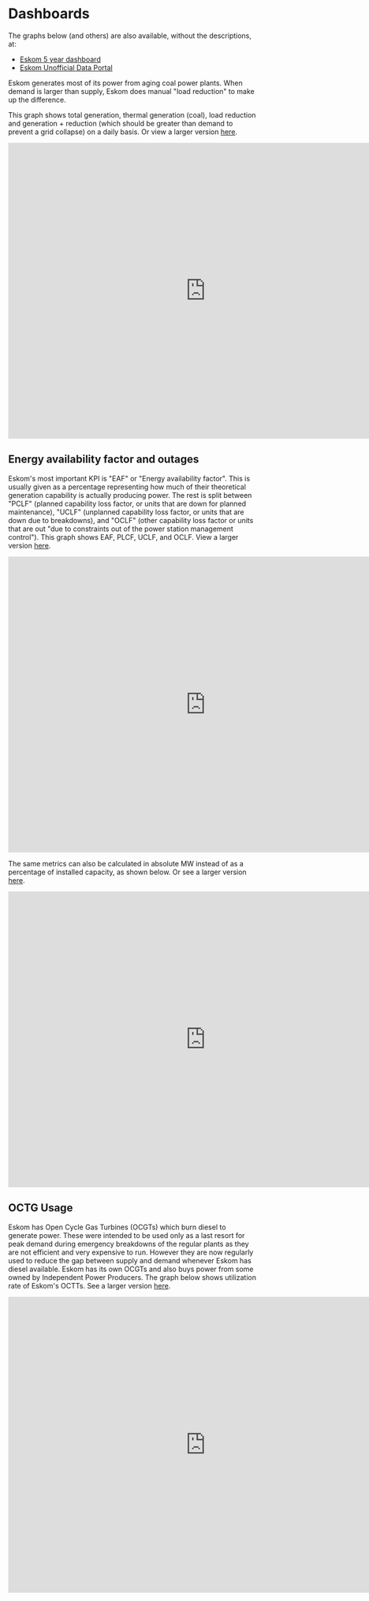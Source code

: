 # Dashboards

The graphs below (and others) are also available, without the descriptions, at:

* [Eskom 5 year dashboard](https://metabase.dwyer.co.za/public/dashboard/8a1e3f60-e53f-44c4-b045-cdcb35254ecb)
* [Eskom Unofficial Data Portal](https://metabase.dwyer.co.za/public/dashboard/d3b40619-d8f0-4be3-a1f2-99fe5b84e961)

Eskom generates most of its power from aging coal power plants. When demand is larger than supply, Eskom does manual "load reduction" to make up the difference.

This graph shows total generation, thermal generation (coal), load reduction and generation + reduction (which should be greater than demand to prevent a grid collapse) on a daily basis. Or view a larger version [here](https://metabase.dwyer.co.za/public/question/b71a745a-513a-41ac-b8d7-11bb7be77211).

<iframe    src="https://metabase.dwyer.co.za/public/question/b71a745a-513a-41ac-b8d7-11bb7be77211"    frameborder="0"    width="800"    height="600"    allowtransparency></iframe>

## Energy availability factor and outages

Eskom's most important KPI is "EAF" or "Energy availability factor". This is usually given as a percentage representing how much of their theoretical generation capability is actually producing power. The rest is split between "PCLF" (planned capability loss factor, or units that are down for planned maintenance), "UCLF" (unplanned capability loss factor, or units that are down due to breakdowns), and "OCLF" (other capability loss factor or units that are out "due to constraints out of the power station management control"). This graph shows EAF, PLCF, UCLF, and OCLF. View a larger version [here](https://metabase.dwyer.co.za/public/question/d3c78719-cc25-44b4-8e74-5accced27b88).

<iframe    src="https://metabase.dwyer.co.za/public/question/d3c78719-cc25-44b4-8e74-5accced27b88"    frameborder="0"    width="800"    height="600"    allowtransparency></iframe>

The same metrics can also be calculated in absolute MW instead of as a percentage of installed capacity, as shown below. Or see a larger version [here](https://metabase.dwyer.co.za/public/question/db2e50a8-abd1-41b4-b561-16145008ac79).

<iframe    src="https://metabase.dwyer.co.za/public/question/db2e50a8-abd1-41b4-b561-16145008ac79"    frameborder="0"    width="800"    height="600"    allowtransparency></iframe>

## OCTG Usage

Eskom has Open Cycle Gas Turbines (OCGTs) which burn diesel to generate power. These were intended to be used only as a last resort for peak demand during emergency breakdowns of the regular plants as they are not efficient and very expensive to run. However they are now regularly used to reduce the gap between supply and demand whenever Eskom has diesel available. Eskom has its own OCGTs and also buys power from some owned by Independent Power Producers. The graph below shows utilization rate of Eskom's OCTTs. See a larger version [here](https://metabase.dwyer.co.za/public/question/96924f74-508f-42ae-9b69-b842a211bc6c).

<iframe    src="https://metabase.dwyer.co.za/public/question/96924f74-508f-42ae-9b69-b842a211bc6c"    frameborder="0"    width="800"    height="600"    allowtransparency></iframe>


